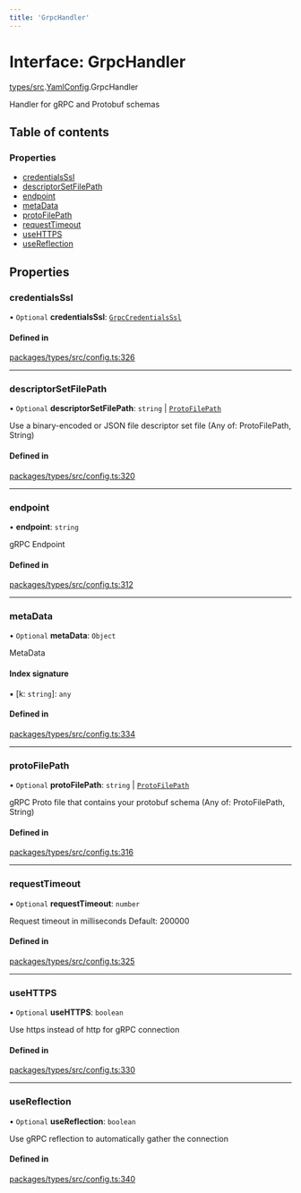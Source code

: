 ```yaml
---
title: 'GrpcHandler'
---
```


# Interface: GrpcHandler

[types/src](../modules/types_src).[YamlConfig](../modules/types_src.YamlConfig).GrpcHandler

Handler for gRPC and Protobuf schemas

## Table of contents

### Properties

- [credentialsSsl](types_src.YamlConfig.GrpcHandler#credentialsssl)
- [descriptorSetFilePath](types_src.YamlConfig.GrpcHandler#descriptorsetfilepath)
- [endpoint](types_src.YamlConfig.GrpcHandler#endpoint)
- [metaData](types_src.YamlConfig.GrpcHandler#metadata)
- [protoFilePath](types_src.YamlConfig.GrpcHandler#protofilepath)
- [requestTimeout](types_src.YamlConfig.GrpcHandler#requesttimeout)
- [useHTTPS](types_src.YamlConfig.GrpcHandler#usehttps)
- [useReflection](types_src.YamlConfig.GrpcHandler#usereflection)

## Properties

### credentialsSsl

• `Optional` **credentialsSsl**: [`GrpcCredentialsSsl`](types_src.YamlConfig.GrpcCredentialsSsl)

#### Defined in

[packages/types/src/config.ts:326](https://github.com/Urigo/graphql-mesh/blob/master/packages/types/src/config.ts#L326)

___

### descriptorSetFilePath

• `Optional` **descriptorSetFilePath**: `string` | [`ProtoFilePath`](types_src.YamlConfig.ProtoFilePath)

Use a binary-encoded or JSON file descriptor set file (Any of: ProtoFilePath, String)

#### Defined in

[packages/types/src/config.ts:320](https://github.com/Urigo/graphql-mesh/blob/master/packages/types/src/config.ts#L320)

___

### endpoint

• **endpoint**: `string`

gRPC Endpoint

#### Defined in

[packages/types/src/config.ts:312](https://github.com/Urigo/graphql-mesh/blob/master/packages/types/src/config.ts#L312)

___

### metaData

• `Optional` **metaData**: `Object`

MetaData

#### Index signature

▪ [k: `string`]: `any`

#### Defined in

[packages/types/src/config.ts:334](https://github.com/Urigo/graphql-mesh/blob/master/packages/types/src/config.ts#L334)

___

### protoFilePath

• `Optional` **protoFilePath**: `string` | [`ProtoFilePath`](types_src.YamlConfig.ProtoFilePath)

gRPC Proto file that contains your protobuf schema (Any of: ProtoFilePath, String)

#### Defined in

[packages/types/src/config.ts:316](https://github.com/Urigo/graphql-mesh/blob/master/packages/types/src/config.ts#L316)

___

### requestTimeout

• `Optional` **requestTimeout**: `number`

Request timeout in milliseconds
Default: 200000

#### Defined in

[packages/types/src/config.ts:325](https://github.com/Urigo/graphql-mesh/blob/master/packages/types/src/config.ts#L325)

___

### useHTTPS

• `Optional` **useHTTPS**: `boolean`

Use https instead of http for gRPC connection

#### Defined in

[packages/types/src/config.ts:330](https://github.com/Urigo/graphql-mesh/blob/master/packages/types/src/config.ts#L330)

___

### useReflection

• `Optional` **useReflection**: `boolean`

Use gRPC reflection to automatically gather the connection

#### Defined in

[packages/types/src/config.ts:340](https://github.com/Urigo/graphql-mesh/blob/master/packages/types/src/config.ts#L340)
